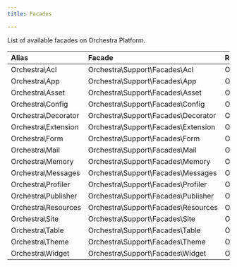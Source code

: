 ```yaml
---
title: Facades

---
```


List of available facades on Orchestra Platform.

Alias                 | Facade                                | Root Accessor
:---------------------|:--------------------------------------|:---------------------------------------
Orchestra\Acl         | Orchestra\Support\Facades\Acl         | Orchestra\Auth\Acl\Environment
Orchestra\App         | Orchestra\Support\Facades\App         | Orchestra\Foundation\Application
Orchestra\Asset       | Orchestra\Support\Facades\Asset       | Orchestra\Asset\Environment
Orchestra\Config      | Orchestra\Support\Facades\Config      | Orchestra\Extension\ConfigManager
Orchestra\Decorator   | Orchestra\Support\Facades\Decorator   | Orchestra\View\Decorator
Orchestra\Extension   | Orchestra\Support\Facades\Extension   | Orchestra\Extension\Environment
Orchestra\Form        | Orchestra\Support\Facades\Form        | Orchestra\Html\Form\Environment
Orchestra\Mail        | Orchestra\Support\Facades\Mail        | Orchestra\Foundation\Mail
Orchestra\Memory      | Orchestra\Support\Facades\Memory      | Orchestra\Memory\MemoryManager
Orchestra\Messages    | Orchestra\Support\Facades\Messages    | Orchestra\Support\Messages
Orchestra\Profiler    | Orchestra\Support\Facades\Profiler    | Orchestra\Debug\Profiler
Orchestra\Publisher   | Orchestra\Support\Facades\Publisher   | Orchestra\Foundation\Publisher\PublisherManager
Orchestra\Resources   | Orchestra\Support\Facades\Resources   | Orchestra\Resources\Environment
Orchestra\Site        | Orchestra\Support\Facades\Site        | Orchestra\Foundation\Site
Orchestra\Table       | Orchestra\Support\Facades\Table       | Orchestra\Html\Table\Environment
Orchestra\Theme       | Orchestra\Support\Facades\Theme       | Orchestra\View\Theme\ThemeManager
Orchestra\Widget      | Orchestra\Support\Facades\Widget      | Orchestra\Widget\WidgetManager
